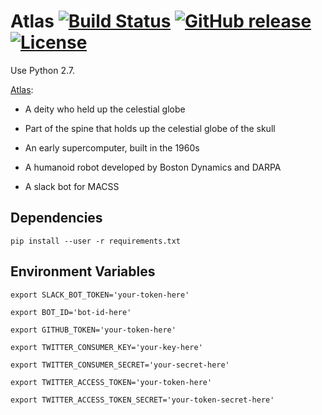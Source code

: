 # Atlas [![Build Status](https://travis-ci.org/macssmcgill/atlas.svg?branch=master)](https://travis-ci.org/macssmcgill/atlas) [![GitHub release](https://img.shields.io/badge/Release-v1.0-red.svg)](https://github.com/macssmcgill/atlas/releases) [![License](https://img.shields.io/badge/License-Apache%202.0-blue.svg)](https://github.com/macssmcgill/atlas/blob/master/LICENSE)
Use Python 2.7.

[Atlas](https://en.wikipedia.org/wiki/Atlas_\(disambiguation\)):

* A deity who held up the celestial globe

* Part of the spine that holds up the celestial globe of the skull

* An early supercomputer, built in the 1960s

* A humanoid robot developed by Boston Dynamics and DARPA

* A slack bot for MACSS

## Dependencies

`pip install --user -r requirements.txt`

## Environment Variables

`export SLACK_BOT_TOKEN='your-token-here'`

`export BOT_ID='bot-id-here'`

`export GITHUB_TOKEN='your-token-here'`

`export TWITTER_CONSUMER_KEY='your-key-here'`

`export TWITTER_CONSUMER_SECRET='your-secret-here'`

`export TWITTER_ACCESS_TOKEN='your-token-here'`

`export TWITTER_ACCESS_TOKEN_SECRET='your-token-secret-here'`
